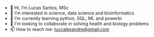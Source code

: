 - 👋 Hi, I’m Lucas Santos, MSc
- 👀 I’m interested in science, data science and bioinformatics
- 🌱 I’m currently learning python, SQL, ML and powerbi
- 💞️ I'm looking to collaborate in solving health and biology problems
- 📫 How to reach me: luccalexandre@gmail.com

<!---
lucasabo/lucasabo is a ✨ special ✨ repository because its `README.md` (this file) appears on your GitHub profile.
You can click the Preview link to take a look at your changes.
--->
